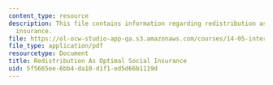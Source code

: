 ```yaml
---
content_type: resource
description: This file contains information regarding redistribution as optimal social
  insurance.
file: https://ol-ocw-studio-app-qa.s3.amazonaws.com/courses/14-05-intermediate-macroeconomics-spring-2013/5f5665ee6bb4da10d1f1ed5d66b1119d_MIT14_05S13_LecNot_redistr.pdf
file_type: application/pdf
resourcetype: Document
title: Redistribution As Optimal Social Insurance
uid: 5f5665ee-6bb4-da10-d1f1-ed5d66b1119d
---
```

